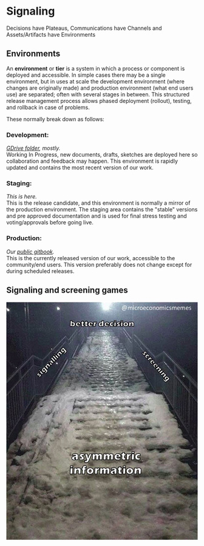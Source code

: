 # Signaling

Decisions have Plateaus, Communications have Channels and Assets/Artifacts have Environments 

## Environments

An **environment** or **tier** is a system in which a process or component is deployed and accessible. In simple cases there may be a single environment, but in uses at scale the development environment \(where changes are originally made\) and production environment \(what end users use\) are separated; often with several stages in between. This structured release management process allows phased deployment \(rollout\), testing, and rollback in case of problems.

These normally break down as follows:

### **Development**: 

[_GDrive folder_](https://drive.google.com/drive/folders/11Dcr_kgeR_lPenmb1hdT72rbYvVMrqX7)_, mostly._  
Working In Progress, new documents, drafts, sketches are deployed here so collaboration and feedback may happen. This environment is rapidly updated and contains the most recent version of our work.

### **Staging**:

_This is here._  
This is the release candidate, and this environment is normally a mirror of the production environment. The staging area contains the "stable" versions and pre approved documentation and is used for final stress testing and voting/approvals before going live.

### **Production**: 

_Our_ [_public gitbook_](https://dao-incubator.gitbook.io/)_._  
This is the currently released version of our work, accessible to the community/end users. This version preferably does not change except for during scheduled releases.

## Signaling and screening games



![](../.gitbook/assets/image.png)

